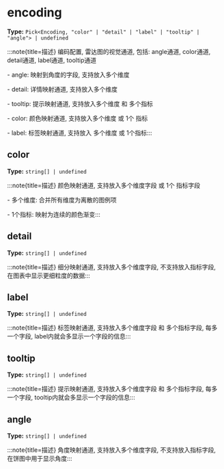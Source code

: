 # encoding

**Type:** `Pick<Encoding, "color" | "detail" | "label" | "tooltip" | "angle"> | undefined`

:::note{title=描述}
编码配置, 雷达图的视觉通道, 包括: angle通道, color通道, detail通道, label通道, tooltip通道

\- angle: 映射到角度的字段, 支持放入多个维度

\- detail: 详情映射通道, 支持放入多个维度

\- tooltip: 提示映射通道, 支持放入多个维度 和 多个指标

\- color: 颜色映射通道, 支持放入多个维度 或 1个 指标

\- label: 标签映射通道, 支持放入 多个维度 或 1个指标:::


## color

**Type:** `string[] | undefined`

:::note{title=描述}
颜色映射通道, 支持放入多个维度字段 或 1个 指标字段

\- 多个维度: 合并所有维度为离散的图例项

\- 1个指标: 映射为连续的颜色渐变:::

## detail

**Type:** `string[] | undefined`

:::note{title=描述}
细分映射通道, 支持放入多个维度字段, 不支持放入指标字段, 在图表中显示更细粒度的数据:::

## label

**Type:** `string[] | undefined`

:::note{title=描述}
标签映射通道, 支持放入多个维度字段 和 多个指标字段, 每多一个字段, label内就会多显示一个字段的信息:::

## tooltip

**Type:** `string[] | undefined`

:::note{title=描述}
提示映射通道, 支持放入多个维度字段 和 多个指标字段, 每多一个字段, tooltip内就会多显示一个字段的信息:::

## angle

**Type:** `string[] | undefined`

:::note{title=描述}
角度映射通道, 支持放入多个维度字段, 不支持放入指标字段, 在饼图中用于显示角度:::

